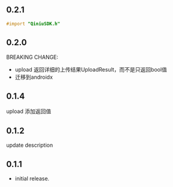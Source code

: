 ## 0.2.1
```objectivec
#import "QiniuSDK.h"
```
## 0.2.0
BREAKING CHANGE:
- upload 返回详细的上传结果UploadResult，而不是只返回bool值
- 迁移到androidx

## 0.1.4
upload 添加返回值

## 0.1.2
update description

## 0.1.1

* initial release.
